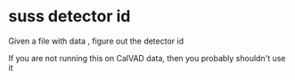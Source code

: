 # suss detector id

Given a file with data , figure out the detector id 

If you are not running this on CalVAD data, then you probably
shouldn't use it
